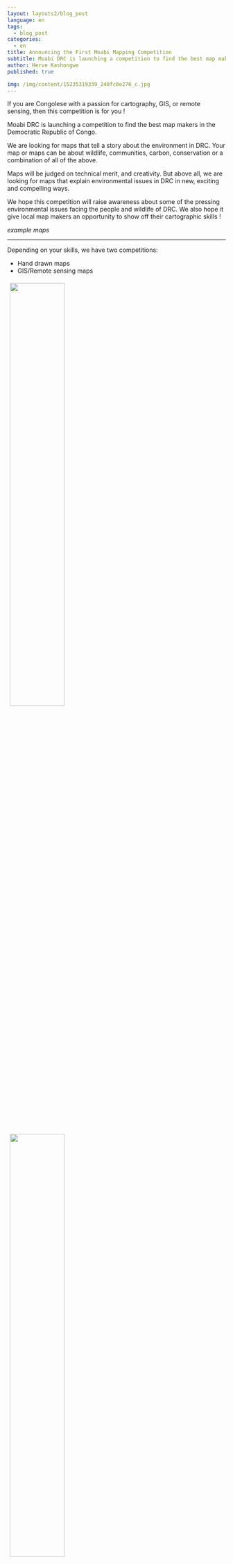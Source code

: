 ```yaml
---
layout: layouts2/blog_post
language: en
tags:
  - blog_post
categories:
  - en
title: Announcing the First Moabi Mapping Competition
subtitle: Moabi DRC is launching a competition to find the best map makers in the Democratic Republic of Congo.
author: Herve Kashongwe
published: true

img: /img/content/15235319339_240fc0e276_c.jpg
---
```

If you are Congolese with a passion for cartography, GIS, or remote sensing, then this competition is for you !

Moabi DRC is launching a competition to find the best map makers in the Democratic Republic of Congo.

We are looking for maps that tell a story about the environment in DRC.  Your map or maps can be about wildlife, communities, carbon, conservation or a combination of all of the above.

Maps will be judged on technical merit, and creativity. But above all, we are looking for maps that explain environmental issues in DRC in new, exciting and compelling ways.

We hope this competition will raise awareness about some of the pressing environmental issues facing the people and wildlife of DRC. We also hope it give local map makers an opportunity to show off their cartographic skills !

*example maps*

***

Depending on your skills, we have two competitions:

* Hand drawn maps
* GIS/Remote sensing maps

<div>
  <img src="{{site.baseurl}}/img/content/15234386819_8abdfeb3ec.jpg" style="float:left; width:50%; padding:6px;" />
  <img src="{{site.baseurl}}/img/content/15235282209_5e60a57986.jpg" style="width:50%; padding:6px;" />
  <span class="clearfix"></span>

  <div>Example Maps: Ecomakala Risk Map, DRC Intact Forests, Transport, & Energy Map</div>
</div>

## What are the Prizes?

Both competitions have the following prizes :

* 1st Prize : $250
* 2nd Prize: $150
* 3rd  Prize: $100

We will also feature the winning entries on the homepage of the Moabi website.

## The Rules

* You must be a Congolese National to enter the competition
* The map must be your original work
* You must have permission to use all of the data used in your map
* You can submit more than one entry but you may only win one prize
* You may submit a map sequence featuring no more than six maps
* The map must be focused on DRC
* Write a note describing *in less than one page*:
  * the context in which the map was made
  * its purpose
  * its interest
* All submissions must be received by **December 12th, 2014**

## How To Enter

* The name of the participant and any professional affiliation (NGO, university, etc). If more than one, please enter all names of participants
* The map and any location-based data
* A short summary (maximum 1 page), explaining:
  * the context in which the map was made
  * its purpose
  * its intent

Please send map files (jpg, PDF, PNG formats) can be sent to Herve Kashongwe: <a href="mailto:hkashongwe@gmail.com">hkashongwe@gmail.com</a>.

Records including maps produced manually to be filed in OSFAC at the following address:OSFAC, 14 Avenue du Sergent Moke, Concession Safricas, District Socimat, Common Ngaliema, Kinshasa.

For questions, please email <a href="mailto:hkashongwe@gmail.com">hkashongwe@gmail.com</a>.

To keep updated on the competition and learn who wins by liking us on facebook at [Moabi Mapping](//facebook.com/moabimapping) and following us on Twitter [@moabimaps](//twitter.com/MoabiMaps).

### Members of the Moabi selection committee:

* Guy Kajemba, Spokesman of GTCR.
* Nicky Kingunya, Deputy Director of the Sustainable Development Department at MECNT.
* Eric Lutete, National expert in GIS and trainer at the University of Kinshasa
* Maurice Mbunga, Geographer at the IGC
* Pascal Douard, International Expert in GIS at WRI
* Claire Halleux, International Expert in GIS as well as environmental science at RGC
* Elvis Tshibasu, International Expert in GIS at WWF
* Hervé Kashongwe: National Expert in GIS at OSFAC and Secretary of the Moabi Selection Committee
* Benoit Thuaire, Consultant at IIASA, Coordinator of the Moabi selection committee

